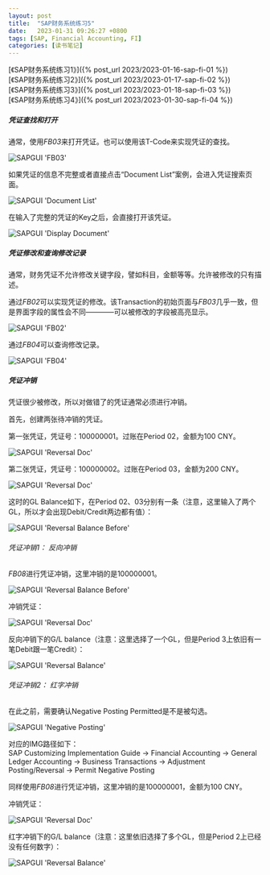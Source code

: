 ```yaml
---
layout: post
title:  "SAP财务系统练习5"
date:   2023-01-31 09:26:27 +0800
tags: [SAP, Financial Accounting, FI]
categories: [读书笔记]
---
```


[《SAP财务系统练习1》]({% post_url 2023/2023-01-16-sap-fi-01 %})   
[《SAP财务系统练习2》]({% post_url 2023/2023-01-17-sap-fi-02 %})    
[《SAP财务系统练习3》]({% post_url 2023/2023-01-18-sap-fi-03 %})    
[《SAP财务系统练习4》]({% post_url 2023/2023-01-30-sap-fi-04 %})    

##### 凭证查找和打开

通常，使用*FB03*来打开凭证。也可以使用该T-Code来实现凭证的查找。

![SAPGUI 'FB03'](/assets/uploads/2023/01/fb03.png)

如果凭证的信息不完整或者直接点击“Document List”案例，会进入凭证搜索页面。

![SAPGUI 'Document List'](/assets/uploads/2023/01/fb03_01.png)

在输入了完整的凭证的Key之后，会直接打开该凭证。

![SAPGUI 'Display Document'](/assets/uploads/2023/01/fb03_02.png)


##### 凭证修改和查询修改记录

通常，财务凭证不允许修改关键字段，譬如科目，金额等等。允许被修改的只有描述。

通过*FB02*可以实现凭证的修改。该Transaction的初始页面与*FB03*几乎一致，但是界面字段的属性会不同————可以被修改的字段被高亮显示。   

![SAPGUI 'FB02'](/assets/uploads/2023/01/fb02.png)


通过*FB04*可以查询修改记录。

![SAPGUI 'FB04'](/assets/uploads/2023/01/fb04.png)


##### 凭证冲销

凭证很少被修改，所以对做错了的凭证通常必须进行冲销。

首先，创建两张待冲销的凭证。

第一张凭证，凭证号：100000001。过账在Period 02，金额为100 CNY。   

![SAPGUI 'Reversal Doc'](/assets/uploads/2023/01/reversal_01.jpg)

第二张凭证，凭证号：100000002。过账在Period 03，金额为200 CNY。    

![SAPGUI 'Reversal Doc'](/assets/uploads/2023/01/reversal_02.jpg)

这时的GL Balance如下，在Period 02、03分别有一条（注意，这里输入了两个GL，所以才会出现Debit/Credit两边都有值）：

![SAPGUI 'Reversal Balance Before'](/assets/uploads/2023/01/reversal_03.jpg)


###### 凭证冲销1： 反向冲销

*FB08*进行凭证冲销，这里冲销的是100000001。

![SAPGUI 'Reversal Balance Before'](/assets/uploads/2023/01/reversal_04.jpg)

冲销凭证：    

![SAPGUI 'Reversal Doc'](/assets/uploads/2023/01/reversal_09.jpg)

反向冲销下的G/L balance（注意：这里选择了一个GL，但是Period 3上依旧有一笔Debit跟一笔Credit）：   

![SAPGUI 'Reversal Balance'](/assets/uploads/2023/01/reversal_06.jpg)


###### 凭证冲销2： 红字冲销

在此之前，需要确认Negative Posting Permitted是不是被勾选。

![SAPGUI 'Negative Posting'](/assets/uploads/2023/01/reversal_05.jpg)

对应的IMG路径如下：    
SAP Customizing Implementation Guide -> Financial Accounting -> General Ledger Accounting -> Business Transactions -> Adjustment Posting/Reversal -> Permit Negative Posting

同样使用*FB08*进行凭证冲销，这里冲销的是100000001，金额为100 CNY。

冲销凭证：   

![SAPGUI 'Reversal Doc'](/assets/uploads/2023/01/reversal_08.jpg)

红字冲销下的G/L balance（注意：这里依旧选择了多个GL，但是Period 2上已经没有任何数字）：   

![SAPGUI 'Reversal Balance'](/assets/uploads/2023/01/reversal_07.jpg)


